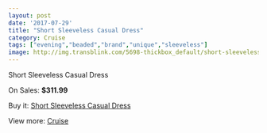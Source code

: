 ```yaml
---
layout: post
date: '2017-07-29'
title: "Short Sleeveless Casual Dress"
category: Cruise
tags: ["evening","beaded","brand","unique","sleeveless"]
image: http://img.transblink.com/5698-thickbox_default/short-sleeveless-casual-dress.jpg
---
```

Short Sleeveless Casual Dress

On Sales: **$311.99**
<a href="https://www.transblink.com/en/cruise/1855-short-sleeveless-casual-dress.html"><amp-img layout="responsive" width="600" height="600" src="//img.transblink.com/5698-thickbox_default/short-sleeveless-casual-dress.jpg" alt="Short Sleeveless Casual Dress 0" /></a>
<a href="https://www.transblink.com/en/cruise/1855-short-sleeveless-casual-dress.html"><amp-img layout="responsive" width="600" height="600" src="//img.transblink.com/5702-thickbox_default/short-sleeveless-casual-dress.jpg" alt="Short Sleeveless Casual Dress 1" /></a>
<a href="https://www.transblink.com/en/cruise/1855-short-sleeveless-casual-dress.html"><amp-img layout="responsive" width="600" height="600" src="//img.transblink.com/5701-thickbox_default/short-sleeveless-casual-dress.jpg" alt="Short Sleeveless Casual Dress 2" /></a>
<a href="https://www.transblink.com/en/cruise/1855-short-sleeveless-casual-dress.html"><amp-img layout="responsive" width="600" height="600" src="//img.transblink.com/5700-thickbox_default/short-sleeveless-casual-dress.jpg" alt="Short Sleeveless Casual Dress 3" /></a>
<a href="https://www.transblink.com/en/cruise/1855-short-sleeveless-casual-dress.html"><amp-img layout="responsive" width="600" height="600" src="//img.transblink.com/5699-thickbox_default/short-sleeveless-casual-dress.jpg" alt="Short Sleeveless Casual Dress 4" /></a>

Buy it: [Short Sleeveless Casual Dress](https://www.transblink.com/en/cruise/1855-short-sleeveless-casual-dress.html "Short Sleeveless Casual Dress")

View more: [Cruise](https://www.transblink.com/en/5-cruise "Cruise")